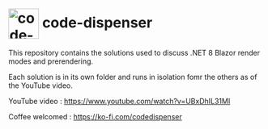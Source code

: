 <h1>
<img src="https://github.com/code-dispenser.png" align="center" height="60px" alt="code-dispenser icon" /> code-dispenser
</h1>

This repository contains the solutions used to discuss .NET 8 Blazor render modes and prerendering.

Each solution is in its own folder and runs in isolation fomr the others as of the YouTube video.

YouTube video : https://www.youtube.com/watch?v=UBxDhIL31MI

Coffee welcomed : https://ko-fi.com/codedispenser
